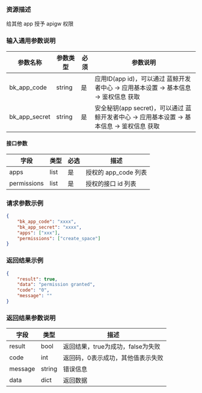 ### 资源描述

给其他 app 授予 apigw 权限

### 输入通用参数说明
| 参数名称          | 参数类型   | 必须 | 参数说明                                                       |
|---------------|--------|----|------------------------------------------------------------|
| bk_app_code   | string | 是  | 应用ID(app id)，可以通过 蓝鲸开发者中心 -> 应用基本设置 -> 基本信息 -> 鉴权信息 获取     |
| bk_app_secret | string | 是  | 安全秘钥(app secret)，可以通过 蓝鲸开发者中心 -> 应用基本设置 -> 基本信息 -> 鉴权信息 获取 |


#### 接口参数

| 字段          | 类型     | 必选 | 描述              |
|-------------|--------|----|-----------------|
| apps        | list   | 是  | 授权的 app_code 列表 |
| permissions | list   | 是  | 授权的接口 id 列表     |


### 请求参数示例

```json
{
    "bk_app_code": "xxxx",
    "bk_app_secret": "xxxx",
    "apps": ["xxx"],
    "permissions": ["create_space"]
}
```

### 返回结果示例

```json
{
	"result": true,
	"data": "permission granted",
	"code": "0",
	"message": ""
}

```
### 返回结果参数说明

| 字段      | 类型     | 描述                    |
|---------|--------|-----------------------|
| result  | bool   | 返回结果，true为成功，false为失败 |
| code    | int    | 返回码，0表示成功，其他值表示失败     |
| message | string | 错误信息                  |
| data    | dict   | 返回数据                  |